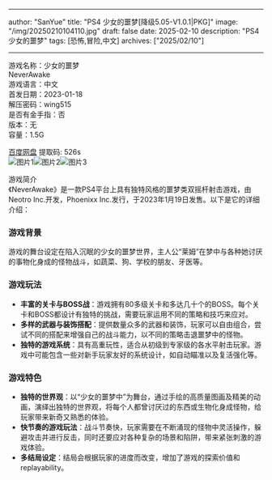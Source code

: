 
---
author: "SanYue"
title: "PS4 少女的噩梦[降级5.05-V1.0.1|PKG]"
image: "/img/20250210104110.jpg"
draft: false
date: 2025-02-10
description: "PS4 少女的噩梦"
tags: [恐怖,冒险,中文]
archives: ["2025/02/10"]

---

游戏名称：少女的噩梦   
NeverAwake    
游戏语言：中文  
首发日期：2023-01-18  
解压密码：wing515  
是否有金手指：否  
版本：无   
容量：1.5G

[百度网盘](https://pan.baidu.com/s/13DLf99mvx7o96VEJityOcg) 提取码: 526s  
![图片1](/img/b5885e.jpg)![图片2](/img/8a2489.jpg)![图片3](/img/5a9c01.jpg)  

游戏简介  
《NeverAwake》是一款PS4平台上具有独特风格的噩梦类双摇杆射击游戏，由Neotro Inc.开发，Phoenixx Inc.发行，于2023年1月19日发售。以下是它的详细介绍：

### 游戏背景
游戏的舞台设定在陷入沉眠的少女的噩梦世界，主人公“莱姆”在梦中与各种她讨厌的事物化身成的怪物战斗，如蔬菜、狗、学校的朋友、牙医等。

### 游戏玩法
- **丰富的关卡与BOSS战**：游戏拥有80多级关卡和多达几十个的BOSS。每个关卡和BOSS都设计有独特的挑战，需要玩家运用不同的策略和技巧来应对。
- **多样的武器与装饰搭配**：提供数量众多的武器和装饰，玩家可以自由组合，尝试不同的搭配来增强自己的战斗能力，以不同的策略击退噩梦中的怪物。
- **独特的游戏系统**：具有高重玩性，适合从初级到专家级的各水平射击玩家。游戏中可能包含一些对新手玩家友好的系统设计，如自动瞄准以及复活强化等。

### 游戏特色
- **独特的世界观**：以“少女的噩梦中”为舞台，通过手绘的高质量图画及精美的动画，演绎出独特的世界观，将每个人都曾讨厌过的东西或生物化身成怪物，给玩家带来新奇又熟悉的体验。
- **快节奏的游戏玩法**：战斗节奏快，玩家需要在不断涌现的怪物中灵活操作，躲避攻击并进行反击，同时还要应对各种复杂的场景和陷阱，带来紧张刺激的游戏体验。
- **多结局设定**：结局会根据玩家的进度而改变，增加了游戏的探索价值和 replayability。
